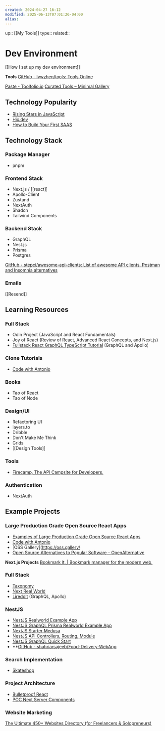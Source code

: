 ```yaml
---
created: 2024-04-27 16:12
modified: 2025-06-13T07:01:26-04:00
alias: 
---
```

up::  [[My Tools]]
type::
related:: 
# Dev Environment

[[How I set up my dev environment]]

**Tools**
[GitHub - lvwzhen/tools: Tools Online](https://github.com/lvwzhen/tools?tab=readme-ov-file#readme)

[Paste - Toolfolio.io](https://toolfolio.io/blog/endless-clipboard-to-keep-search-and-organize-everything-copied-on-mac-and-iphone)
[Curated Tools – Minimal Gallery](https://minimal.gallery/tools/)

## Technology Popularity
- [Rising Stars in JavaScript](https://risingstars.js.org/2023/en/#section-nodejs-framework)
- [Hix.dev](https://hix.dev/)
- [How to Build Your First SAAS](https://www.freecodecamp.org/news/how-to-build-your-first-saas/)

## Technology Stack

### Package Manager
- pnpm

### Frontend Stack
- Next.js / [[react]]
- Apollo-Client
- Zustand
- NextAuth
- Shadcn
- Tailwind Components

### Backend Stack
- GraphQL
- Nest.js
- Prisma
- Postgres

[GitHub - stepci/awesome-api-clients: List of awesome API clients. Postman and Insomnia alternatives](https://github.com/stepci/awesome-api-clients)

### Emails
[[Resend]]
## Learning Resources
### Full Stack
- Odin Project (JavaScript and React Fundamentals)
- Joy of React (Review of React, Advanced React Concepts, and Next.js)
- [Fullstack React GraphQL TypeScript Tutorial](https://www.youtube.com/watch?v=I6ypD7qv3Z8) (GraphQL and Apollo)

### Clone Tutorials
- [Code with Antonio](https://www.codewithantonio.com/)

### Books
- Tao of React
- Tao of Node

### Design/UI
- Refactoring UI
- layers.to
- Dribble
- Don't Make Me Think
- Grids
- [[Design Tools]]

### Tools
- [Firecamp, The API Campsite for Developers.](https://firecamp.dev/)
### Authentication
- NextAuth

## Example Projects


### Large Production Grade Open Source React Apps
- [Examples of Large Production Grade Open Source React Apps](https://maxrozen.com/examples-of-large-production-grade-open-source-react-apps)
- [Code with Antonio](https://www.codewithantonio.com/)
- [OSS Gallery](https://oss.gallery/
- [Open Source Alternatives to Popular Software – OpenAlternative](https://openalternative.co/)

**Next.js Projects**
[Bookmark It. | Bookmark manager for the modern web.](https://bmrk.cc/)

### Full Stack
- [Taxonomy](https://github.com/shadcn-ui/taxonomy)
- [Next Real World](https://github.com/jimleestone/next-real-world)
- [Lireddit](https://github.com/benawad/lireddit) (GraphQL, Apollo)

### NestJS
- [NestJS Realworld Example App](https://github.com/lujakob/nestjs-realworld-example-app)
- [NestJS GraphQL Prisma Realworld Example App](https://github.com/unlight/nestjs-graphql-prisma-realworld-example-app)
- [NextJS Starter Medusa](https://github.com/medusajs/nextjs-starter-medusa)
- [NestJS API Controllers, Routing, Module](https://wanago.io/2020/05/11/nestjs-api-controllers-routing-module/)
- [NestJS GraphQL Quick Start](https://docs.nestjs.com/graphql/quick-start)
- **[GitHub - shahriarsajeeb/Food-Delivery-WebApp](https://github.com/shahriarsajeeb/Food-Delivery-WebApp)

### Search Implementation
- [Skateshop](https://github.com/sadmann7/skateshop)

### Project Architecture
- [Bulletproof React](https://github.com/alan2207/bulletproof-react)
- [POC Next Server Components](https://github.com/imekachi/poc-next-server-comp/tree/main/src/modules)



### Website Marketing
[The Ultimate 450+ Websites Directory (for Freelancers & Solopreneurs)](https://kotilabdulkadir.notion.site/The-Ultimate-450-Websites-Directory-for-Freelancers-Solopreneurs-b48bf26f94d1442aa2ead96ee139161a#698898cd757e4cc485e5b09ba57c7ab5)